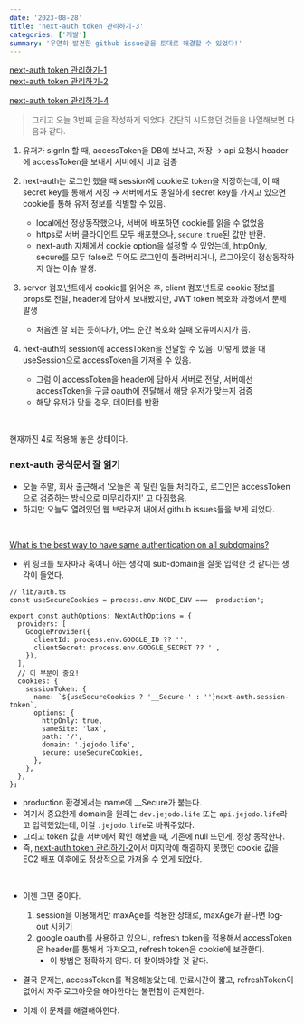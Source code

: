 ```yaml
---
date: '2023-08-28'
title: 'next-auth token 관리하기-3'
categories: ['개발']
summary: '우연히 발견한 github issue글을 토대로 해결할 수 있었다!'
---
```


[next-auth token 관리하기-1](https://geuni620.github.io/blog/2023/8/18/next-auth/)  
[next-auth token 관리하기-2](https://geuni620.github.io/blog/2023/8/24/next-auth/)

[next-auth token 관리하기-4](https://geuni620.github.io/blog/2023/9/10/next-auth/)

> 그리고 오늘 3번째 글을 작성하게 되었다.
> 간단히 시도했던 것들을 나열해보면 다음과 같다.

1. 유저가 signIn 할 때, accessToken을 DB에 보내고, 저장 → api 요청시 header에 accessToken을 보내서 서버에서 비교 검증
2. next-auth는 로그인 했을 때 session에 cookie로 token을 저장하는데, 이 때 secret key를 통해서 저장 → 서버에서도 동일하게 secret key를 가지고 있으면 cookie를 통해 유저 정보를 식별할 수 있음.

   - local에선 정상동작했으나, 서버에 배포하면 cookie를 읽을 수 없었음
   - https로 서버 클라이언트 모두 배포했으나, `secure:true`된 값만 반환.
   - next-auth 자체에서 cookie option을 설정할 수 있었는데, httpOnly, secure를 모두 false로 두어도 로그인이 풀려버리거나, 로그아웃이 정상동작하지 않는 이슈 발생.

3. server 컴포넌트에서 cookie를 읽어온 후, client 컴포넌트로 cookie 정보를 props로 전달, header에 담아서 보내봤지만, JWT token 복호화 과정에서 문제 발생

   - 처음엔 잘 되는 듯하다가, 어느 순간 복호화 실패 오류메시지가 뜸.

4. next-auth의 session에 accessToken을 전달할 수 있음. 이렇게 했을 때 useSession으로 accessToken을 가져올 수 있음.
   - 그럼 이 accessToken을 header에 담아서 서버로 전달, 서버에선 accessToken을 구글 oauth에 전달해서 해당 유저가 맞는지 검증
   - 해당 유저가 맞을 경우, 데이터를 반환

<br>

현재까진 4로 적용해 놓은 상태이다.

### next-auth 공식문서 잘 읽기

- 오늘 주말, 회사 출근해서 '오늘은 꼭 밀린 일들 처리하고, 로그인은 accessToken으로 검증하는 방식으로 마무리하자!' 고 다짐했음.
- 하지만 오늘도 열려있던 웹 브라우저 내에서 github issues들을 보게 되었다.

<br>

[What is the best way to have same authentication on all subdomains?](https://github.com/nextauthjs/next-auth/issues/405)

- 위 링크를 보자마자 혹여나 하는 생각에 sub-domain을 잘못 입력한 것 같다는 생각이 들었다.

```TSX
// lib/auth.ts
const useSecureCookies = process.env.NODE_ENV === 'production';

export const authOptions: NextAuthOptions = {
  providers: [
    GoogleProvider({
      clientId: process.env.GOOGLE_ID ?? '',
      clientSecret: process.env.GOOGLE_SECRET ?? '',
    }),
  ],
  // 이 부분이 중요!
  cookies: {
    sessionToken: {
      name: `${useSecureCookies ? '__Secure-' : ''}next-auth.session-token`,
      options: {
        httpOnly: true,
        sameSite: 'lax',
        path: '/',
        domain: '.jejodo.life',
        secure: useSecureCookies,
      },
    },
  },
};
```

- production 환경에서는 name에 \_\_Secure가 붙는다.
- 여기서 중요한게 domain을 원래는 `dev.jejodo.life` 또는 `api.jejodo.life`라고 입력했었는데, 이걸 `.jejodo.life`로 바꿔주었다.
- 그리고 token 값을 서버에서 확인 해봤을 때, 기존에 null 뜨던게, 정상 동작한다.
- 즉, [next-auth token 관리하기-2](https://geuni620.github.io/blog/2023/8/24/next-auth/)에서 마지막에 해결하지 못했던 cookie 값을 EC2 배포 이후에도 정상적으로 가져올 수 있게 되었다.

<br>

- 이젠 고민 중이다.

  1. session을 이용해서만 maxAge를 적용한 상태로, maxAge가 끝나면 log-out 시키기
  2. google oauth를 사용하고 있으니, refresh token을 적용해서 accessToken은 header를 통해서 가져오고, refresh token은 cookie에 보관한다.
     - 이 방법은 정확하지 않다. 더 찾아봐야할 것 같다.

- 결국 문제는, accessToken를 적용해놓았는데, 만료시간이 짧고, refreshToken이 없어서 자주 로그아웃을 해야한다는 불편함이 존재한다.
- 이제 이 문제를 해결해야한다.
